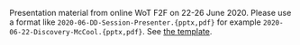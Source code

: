 Presentation material from online WoT F2F on 22-26 June 2020.
Please use a format like `2020-06-DD-Session-Presenter.{pptx,pdf}`
for example `2020-06-22-Discovery-McCool.{pptx,pdf}`.
See [the template](Template-2020-06-DD-WoT-Session-Name.potx).
